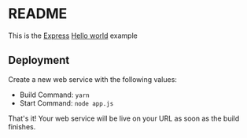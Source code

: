 # README

This is the [Express](https://expressjs.com) [Hello world](https://expressjs.com/en/starter/hello-world.html) example


## Deployment


Create a new web service with the following values:
  * Build Command: `yarn`
  * Start Command: `node app.js`

That's it! Your web service will be live on your URL as soon as the build finishes.
